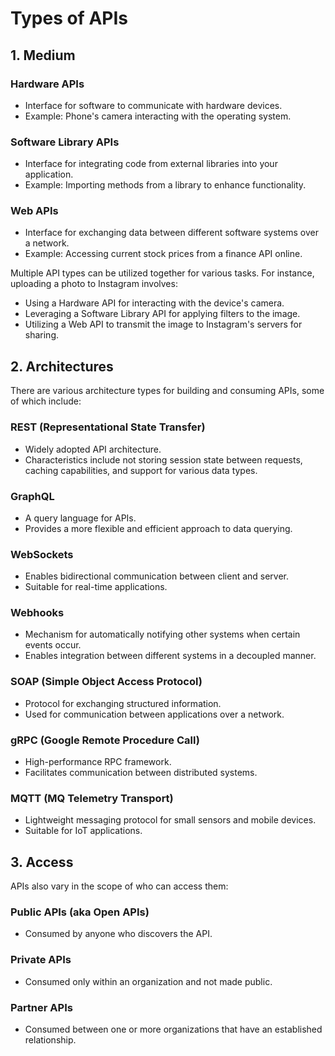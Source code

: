 # Types of APIs

## 1.  Medium

### Hardware APIs
- Interface for software to communicate with hardware devices.
- Example: Phone's camera interacting with the operating system.

### Software Library APIs
- Interface for integrating code from external libraries into your application.
- Example: Importing methods from a library to enhance functionality.

### Web APIs
- Interface for exchanging data between different software systems over a network.
- Example: Accessing current stock prices from a finance API online.

Multiple API types can be utilized together for various tasks. For instance, uploading a photo to Instagram involves:

- Using a Hardware API for interacting with the device's camera.
- Leveraging a Software Library API for applying filters to the image.
- Utilizing a Web API to transmit the image to Instagram's servers for sharing.

## 2. Architectures

There are various architecture types for building and consuming APIs, some of which include:

### REST (Representational State Transfer)
- Widely adopted API architecture.
- Characteristics include not storing session state between requests, caching capabilities, and support for various data types.

### GraphQL
- A query language for APIs.
- Provides a more flexible and efficient approach to data querying.

### WebSockets
- Enables bidirectional communication between client and server.
- Suitable for real-time applications.

### Webhooks
- Mechanism for automatically notifying other systems when certain events occur.
- Enables integration between different systems in a decoupled manner.

### SOAP (Simple Object Access Protocol)
- Protocol for exchanging structured information.
- Used for communication between applications over a network.

### gRPC (Google Remote Procedure Call)
- High-performance RPC framework.
- Facilitates communication between distributed systems.

### MQTT (MQ Telemetry Transport)
- Lightweight messaging protocol for small sensors and mobile devices.
- Suitable for IoT applications.

## 3. Access

APIs also vary in the scope of who can access them:

### Public APIs (aka Open APIs)
- Consumed by anyone who discovers the API.

### Private APIs
- Consumed only within an organization and not made public.

### Partner APIs
- Consumed between one or more organizations that have an established relationship.
